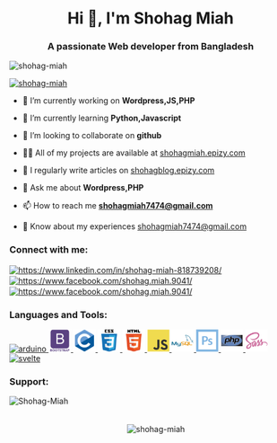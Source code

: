 <h1 align="center">Hi 👋, I'm Shohag Miah</h1>
<h3 align="center">A passionate Web developer from Bangladesh</h3>

<p align="left"> <img src="https://komarev.com/ghpvc/?username=shohag-miah&label=Profile%20views&color=0e75b6&style=flat" alt="shohag-miah" /> </p>

<p align="left"> <a href="https://github.com/ryo-ma/github-profile-trophy"><img src="https://github-profile-trophy.vercel.app/?username=shohag-miah" alt="shohag-miah" /></a> </p>

- 🔭 I’m currently working on **Wordpress,JS,PHP**

- 🌱 I’m currently learning **Python,Javascript**

- 👯 I’m looking to collaborate on **github**

- 👨‍💻 All of my projects are available at [shohagmiah.epizy.com](shohagmiah.epizy.com)

- 📝 I regularly write articles on [shohagblog.epizy.com](shohagblog.epizy.com)

- 💬 Ask me about **Wordpress,PHP**

- 📫 How to reach me **shohagmiah7474@gmail.com**

- 📄 Know about my experiences [shohagmiah7474@gmail.com](shohagmiah7474@gmail.com)

<h3 align="left">Connect with me:</h3>
<p align="left">
<a href="https://linkedin.com/in/https://www.linkedin.com/in/shohag-miah-818739208/" target="blank"><img align="center" src="https://raw.githubusercontent.com/rahuldkjain/github-profile-readme-generator/master/src/images/icons/Social/linked-in-alt.svg" alt="https://www.linkedin.com/in/shohag-miah-818739208/" height="30" width="40" /></a>
<a href="https://fb.com/https://www.facebook.com/shohag.miah.9041/" target="blank"><img align="center" src="https://raw.githubusercontent.com/rahuldkjain/github-profile-readme-generator/master/src/images/icons/Social/facebook.svg" alt="https://www.facebook.com/shohag.miah.9041/" height="30" width="40" /></a>
<a href="https://instagram.com/https://www.facebook.com/shohag.miah.9041/" target="blank"><img align="center" src="https://raw.githubusercontent.com/rahuldkjain/github-profile-readme-generator/master/src/images/icons/Social/instagram.svg" alt="https://www.facebook.com/shohag.miah.9041/" height="30" width="40" /></a>
</p>

<h3 align="left">Languages and Tools:</h3>
<p align="left"> <a href="https://www.arduino.cc/" target="_blank"> <img src="https://cdn.worldvectorlogo.com/logos/arduino-1.svg" alt="arduino" width="40" height="40"/> </a> <a href="https://getbootstrap.com" target="_blank"> <img src="https://raw.githubusercontent.com/devicons/devicon/master/icons/bootstrap/bootstrap-plain-wordmark.svg" alt="bootstrap" width="40" height="40"/> </a> <a href="https://www.cprogramming.com/" target="_blank"> <img src="https://raw.githubusercontent.com/devicons/devicon/master/icons/c/c-original.svg" alt="c" width="40" height="40"/> </a> <a href="https://www.w3schools.com/css/" target="_blank"> <img src="https://raw.githubusercontent.com/devicons/devicon/master/icons/css3/css3-original-wordmark.svg" alt="css3" width="40" height="40"/> </a> <a href="https://www.w3.org/html/" target="_blank"> <img src="https://raw.githubusercontent.com/devicons/devicon/master/icons/html5/html5-original-wordmark.svg" alt="html5" width="40" height="40"/> </a> <a href="https://developer.mozilla.org/en-US/docs/Web/JavaScript" target="_blank"> <img src="https://raw.githubusercontent.com/devicons/devicon/master/icons/javascript/javascript-original.svg" alt="javascript" width="40" height="40"/> </a> <a href="https://www.mysql.com/" target="_blank"> <img src="https://raw.githubusercontent.com/devicons/devicon/master/icons/mysql/mysql-original-wordmark.svg" alt="mysql" width="40" height="40"/> </a> <a href="https://www.photoshop.com/en" target="_blank"> <img src="https://raw.githubusercontent.com/devicons/devicon/master/icons/photoshop/photoshop-line.svg" alt="photoshop" width="40" height="40"/> </a> <a href="https://www.php.net" target="_blank"> <img src="https://raw.githubusercontent.com/devicons/devicon/master/icons/php/php-original.svg" alt="php" width="40" height="40"/> </a> <a href="https://sass-lang.com" target="_blank"> <img src="https://raw.githubusercontent.com/devicons/devicon/master/icons/sass/sass-original.svg" alt="sass" width="40" height="40"/> </a> <a href="https://svelte.dev" target="_blank"> <img src="https://upload.wikimedia.org/wikipedia/commons/1/1b/Svelte_Logo.svg" alt="svelte" width="40" height="40"/> </a> </p>

<h3 align="left">Support:</h3>
<p><a href="https://www.buymeacoffee.com/Shohag-Miah"> <img align="left" src="https://cdn.buymeacoffee.com/buttons/v2/default-yellow.png" height="50" width="210" alt="Shohag-Miah" /></a></p><br><br>

<p><img align="center" src="https://github-readme-stats.vercel.app/api/top-langs?username=shohag-miah&show_icons=true&locale=en&layout=compact" alt="shohag-miah" /></p>

